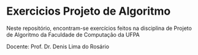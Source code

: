 # Exercicios Projeto de Algoritmo

Neste repositório, encontram-se exercícios feitos na disciplina de Projeto de Algoritmo  da Faculdade de Computação da UFPA

Docente: Prof. Dr. Denis Lima do Rosário
